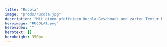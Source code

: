 ```yaml
---
title: "Rucola"
image: "prods/rucola.jpg"
description: "Mit einem pfeffrigen Rucola-Geschmack und zarter Textur besticht diese Jungpflanze zusätzlich als gute Protein- und Antioxidantienquelle, enthält Vitamin A, B, C und E sowie alle wichtigen Mineralien."
heroimage: "RUCOLA1.png"
herovideo: ""
herotext: []
heroheight: 350px
---
```

